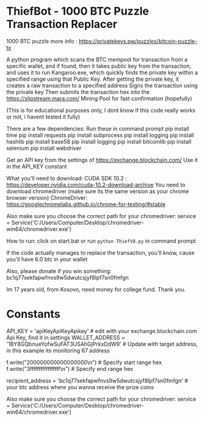 # ThiefBot - 1000 BTC Puzzle Transaction Replacer

1000 BTC puzzle more info : https://privatekeys.pw/puzzles/bitcoin-puzzle-tx

A python program which scans the BTC mempool for transaction from a specific wallet, and if found, then it takes public key from the transaction, and uses it to run Kangaroo.exe, which quickly finds the private key within a specified range using that Public Key. 
After getting the private key, it creates a raw transaction to a specified address
Signs the transaction using the private key
Then submits the transaction hex into the https://slipstream.mara.com/ Mining Pool for fast confirmation (hopefully) 

(This is for educational purposes only, I dont know if this code really works or not, i havent tested it fully)

There are a few dependencies:
Run these in command prompt
pip install time
pip install requests
pip install subprocess
pip install logging
pip install hashlib
pip install base58
pip install logging
pip install bitcoinlib
pip install selenium
pip install webdriver

Get an API key from the settings of https://exchange.blockchain.com/
Use it in the API_KEY constant


What you'll need to download:
CUDA SDK 10.2 : https://developer.nvidia.com/cuda-10.2-download-archive
You need to download chromedriver (make sure its the same version as your chrome browser version) 
ChromeDriver: https://googlechromelabs.github.io/chrome-for-testing/#stable

Also make sure you choose the correct path for your chromedriver:   service = Service('C:/Users/Computer/Desktop/chromedriver-win64/chromedriver.exe')



How to run:
click on start.bat
or run `python ThiefV8.py` in command prompt

If the code actually manages to replace the transaction, you'll know, cause you'll have 6.0 btc in your wallet

Also, please donate if you win something: bc1q77sekfapwfnvs9w5dwutcsjyf8lpf7sn0fmfgn

Im 17 years old, from Kosovo, need money for college fund. Thank you.

# Constants
API_KEY = 'apiKeyApiKeyApikey' # edit with your exchange.blockchain.com Api Key, find it in settings
WALLET_ADDRESS = '1BY8GQbnueYofwSuFAT3USAhGjPrkxDdW9'  # Update with target address, in this example its monitoring 67 address

f.write("200000000000000000\n")  # Specify start range hex
f.write("3fffffffffffffffff\n")  # Specify end range hex

recipient_address = 'bc1q77sekfapwfnvs9w5dwutcsjyf8lpf7sn0fmfgn' # your btc address where you wanna receive the prize coins

Also make sure you choose the correct path for your chromedriver:   service = Service('C:/Users/Computer/Desktop/chromedriver-win64/chromedriver.exe')

